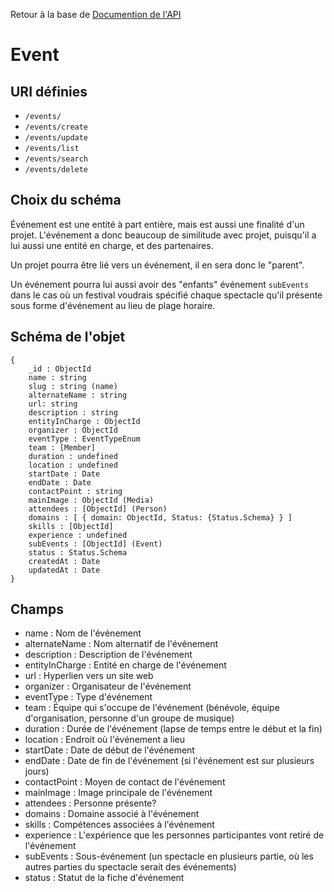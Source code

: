 Retour à la base de [Documention de l'API](readme.md)

# Event

## URI définies
- `/events/`
- `/events/create`
- `/events/update`
- `/events/list`
- `/events/search`
- `/events/delete`


## Choix du schéma
Événement est une entité à part entière, mais est aussi une finalité d'un projet. L'événement a donc beaucoup de similitude avec projet, puisqu'il a lui aussi une entité en charge, et des partenaires.

Un projet pourra être lié vers un événement, il en sera donc le "parent".

Un événement pourra lui aussi avoir des "enfants" événement `subEvents` dans le cas où un festival voudrais spécifié chaque spectacle qu'il présente sous forme d'événement au lieu de plage horaire.


## Schéma de l'objet 
```
{
    _id : ObjectId
    name : string
    slug : string (name)
    alternateName : string
    url: string
    description : string
    entityInCharge : ObjectId
    organizer : ObjectId
    eventType : EventTypeEnum
    team : [Member]
    duration : undefined
    location : undefined
    startDate : Date
    endDate : Date
    contactPoint : string
    mainImage : ObjectId (Media)
    attendees : [ObjectId] (Person)
    domains : [ { domain: ObjectId, Status: {Status.Schema} } ]
    skills : [ObjectId]
    experience : undefined
    subEvents : [ObjectId] (Event)
    status : Status.Schema
    createdAt : Date
    updatedAt : Date
}
```
## Champs
- name : Nom de l'événement
- alternateName : Nom alternatif de l'événement
- description : Description de l'événement
- entityInCharge : Entité en charge de l'événement
- url : Hyperlien vers un site web
- organizer : Organisateur de l'événement
- eventType : Type d'événement
- team : Équipe qui s'occupe de l'événement (bénévole, équipe d'organisation, personne d'un groupe de musique)
- duration : Durée de l'événement (lapse de temps entre le début et la fin)
- location : Endroit où l'événement a lieu
- startDate : Date de début de l'événement
- endDate : Date de fin de l'événement (si l'événement est sur plusieurs jours)
- contactPoint : Moyen de contact de l'événement
- mainImage : Image principale de l'événement
- attendees : Personne présente?
- domains : Domaine associé à l'événement
- skills : Compétences associées à l'événement
- experience : L'expérience que les personnes participantes vont retiré de l'événement
- subEvents : Sous-événement (un spectacle en plusieurs partie, où les autres parties du spectacle serait des événements)
- status : Statut de la fiche d'événement






